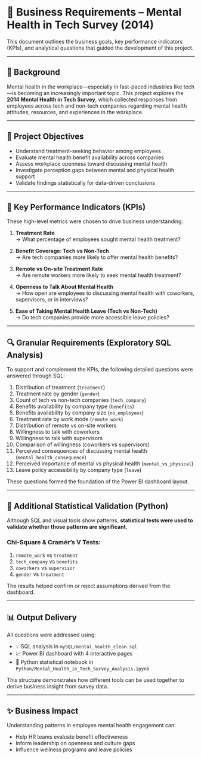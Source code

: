# 📄 Business Requirements – Mental Health in Tech Survey (2014)

This document outlines the business goals, key performance indicators (KPIs), and analytical questions that guided the development of this project.

---

## 🧠 Background

Mental health in the workplace—especially in fast-paced industries like tech—is becoming an increasingly important topic. This project explores the **2014 Mental Health in Tech Survey**, which collected responses from employees across tech and non-tech companies regarding mental health attitudes, resources, and experiences in the workplace.

---

## 🎯 Project Objectives

- Understand treatment-seeking behavior among employees
- Evaluate mental health benefit availability across companies
- Assess workplace openness toward discussing mental health
- Investigate perception gaps between mental and physical health support
- Validate findings statistically for data-driven conclusions

---

## 📌 Key Performance Indicators (KPIs)

These high-level metrics were chosen to drive business understanding:

1. **Treatment Rate**  
   → What percentage of employees sought mental health treatment?

2. **Benefit Coverage: Tech vs Non-Tech**  
   → Are tech companies more likely to offer mental health benefits?

3. **Remote vs On-site Treatment Rate**  
   → Are remote workers more likely to seek mental health treatment?

4. **Openness to Talk About Mental Health**  
   → How open are employees to discussing mental health with coworkers, supervisors, or in interviews?

5. **Ease of Taking Mental Health Leave (Tech vs Non-Tech)**  
   → Do tech companies provide more accessible leave policies?

---

## 🔍 Granular Requirements (Exploratory SQL Analysis)

To support and complement the KPIs, the following detailed questions were answered through SQL:

1. Distribution of treatment (`treatment`)
2. Treatment rate by gender (`gender`)
3. Count of tech vs non-tech companies (`tech_company`)
4. Benefits availability by company type (`benefits`)
5. Benefits availability by company size (`no_employees`)
6. Treatment rate by work mode (`remote_work`)
7. Distribution of remote vs on-site workers
8. Willingness to talk with coworkers
9. Willingness to talk with supervisors
10. Comparison of willingness (coworkers vs supervisors)
11. Perceived consequences of discussing mental health (`mental_health_consequence`)
12. Perceived importance of mental vs physical health (`mental_vs_physical`)
13. Leave policy accessibility by company type (`leave`)

These questions formed the foundation of the Power BI dashboard layout.

---

## 🧪 Additional Statistical Validation (Python)

Although SQL and visual tools show patterns, **statistical tests were used to validate whether those patterns are significant**.

### Chi-Square & Cramér’s V Tests:
1. `remote_work` vs `treatment`  
2. `tech_company` vs `benefits`  
3. `coworkers` vs `supervisor`  
4. `gender` vs `treatment`

The results helped confirm or reject assumptions derived from the dashboard.

---

## 📊 Output Delivery

All questions were addressed using:
- 💡 SQL analysis in `mySQL/mental_health_clean.sql`
- 📈 Power BI dashboard with 4 interactive pages
- 🐍 Python statistical notebook in `Python/Mental_Health_in_Tech_Survey_Analysis.ipynb`

This structure demonstrates how different tools can be used together to derive business insight from survey data.

---

## ✨ Business Impact

Understanding patterns in employee mental health engagement can:
- Help HR teams evaluate benefit effectiveness
- Inform leadership on openness and culture gaps
- Influence wellness programs and leave policies
